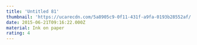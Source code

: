 ```yaml
---
title: 'Untitled 81'
thumbnail: 'https://ucarecdn.com/5a8905c9-0f11-431f-a9fa-0193b28552af/'
date: 2015-06-21T09:16:22.000Z
material: Ink on paper
rating: 4
---
```

